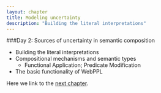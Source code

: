 ```yaml
---
layout: chapter
title: Modeling uncertainty
description: "Building the literal interpretations"
---
```


###Day 2: Sources of uncertainty in semantic composition

  - Building the literal interpretations
  - Compositional mechanisms and semantic types
    - Functional Application; Predicate Modification 
  - The basic functionality of WebPPL

Here we link to the [next chapter](3-typing.html).
